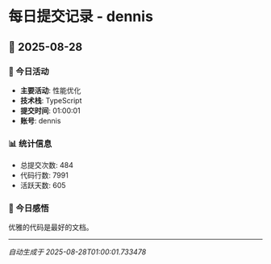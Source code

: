 # 每日提交记录 - dennis

## 📅 2025-08-28

### 🎯 今日活动
- **主要活动**: 性能优化
- **技术栈**: TypeScript
- **提交时间**: 01:00:01
- **账号**: dennis

### 📊 统计信息
- 总提交次数: 484
- 代码行数: 7991
- 活跃天数: 605

### 💭 今日感悟
优雅的代码是最好的文档。

---
*自动生成于 2025-08-28T01:00:01.733478*
